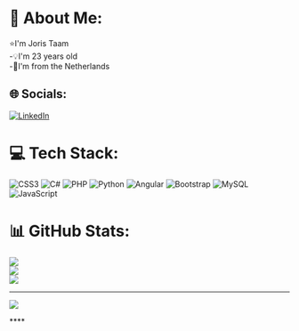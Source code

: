 # 💫 About Me:
⭐I'm Joris Taam<br>-💡I'm 23 years old<br>-🚩I'm from the Netherlands


## 🌐 Socials:
[![LinkedIn](https://img.shields.io/badge/LinkedIn-%230077B5.svg?logo=linkedin&logoColor=white)](https://linkedin.com/in/Joris-Taam) 

# 💻 Tech Stack:
![CSS3](https://img.shields.io/badge/css3-%231572B6.svg?style=for-the-badge&logo=css3&logoColor=white) ![C#](https://img.shields.io/badge/c%23-%23239120.svg?style=for-the-badge&logo=csharp&logoColor=white) ![PHP](https://img.shields.io/badge/php-%23777BB4.svg?style=for-the-badge&logo=php&logoColor=white) ![Python](https://img.shields.io/badge/python-3670A0?style=for-the-badge&logo=python&logoColor=ffdd54) ![Angular](https://img.shields.io/badge/angular-%23DD0031.svg?style=for-the-badge&logo=angular&logoColor=white) ![Bootstrap](https://img.shields.io/badge/bootstrap-%238511FA.svg?style=for-the-badge&logo=bootstrap&logoColor=white) ![MySQL](https://img.shields.io/badge/mysql-4479A1.svg?style=for-the-badge&logo=mysql&logoColor=white) ![JavaScript](https://img.shields.io/badge/javascript-%23323330.svg?style=for-the-badge&logo=javascript&logoColor=%23F7DF1E)
# 📊 GitHub Stats:
![](https://github-readme-stats.vercel.app/api?username=Joris-Taam&theme=dark&hide_border=false&include_all_commits=true&count_private=true)<br/>
![](https://github-readme-streak-stats.herokuapp.com/?user=Joris-Taam&theme=dark&hide_border=false)<br/>
![](https://github-readme-stats.vercel.app/api/top-langs/?username=Joris-Taam&theme=dark&hide_border=false&include_all_commits=true&count_private=true&layout=compact)

---
[![](https://visitcount.itsvg.in/api?id=Joris-Taam&icon=0&color=0)](https://visitcount.itsvg.in)

<!-- Proudly created with GPRM ( https://gprm.itsvg.in ) -->****
